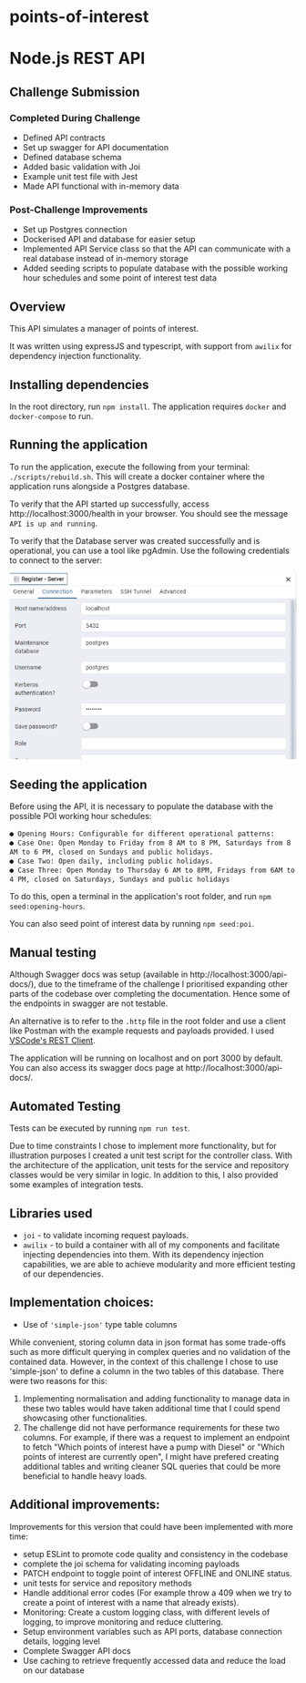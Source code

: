# points-of-interest
# Node.js REST API

## Challenge Submission

### Completed During Challenge
- Defined API contracts
- Set up swagger for API documentation
- Defined database schema
- Added basic validation with Joi
- Example unit test file with Jest
- Made API functional with in-memory data

### Post-Challenge Improvements
- Set up Postgres connection
- Dockerised API and database for easier setup
- Implemented API Service class so that the API can communicate with a real database instead of in-memory storage
- Added seeding scripts to populate database with the possible working hour schedules and some point of interest test data

## Overview

This API simulates a manager of points of interest.

It was written using expressJS and typescript, with support from ```awilix``` for dependency injection functionality.

## Installing dependencies
In the root directory, run ```npm install```.
The application requires ```docker``` and ```docker-compose``` to run.

## Running the application
To run the application, execute the following from your terminal: ```./scripts/rebuild.sh```. This will create a docker container where the application runs alongside a Postgres database.

To verify that the API started up successfully, access http://localhost:3000/health in your browser. You should see the message ```API is up and running```.

To verify that the Database server was created successfully and is operational, you can use a tool like pgAdmin. Use the following credentials to connect to the server:

![Database connection parameters](./public/db_params.png)

## Seeding the application
Before using the API, it is necessary to populate the database with the possible POI working hour schedules:
```
● Opening Hours: Configurable for different operational patterns:
● Case One: Open Monday to Friday from 8 AM to 8 PM, Saturdays from 8
AM to 6 PM, closed on Sundays and public holidays.
● Case Two: Open daily, including public holidays.
● Case Three: Open Monday to Thursday 6 AM to 8PM, Fridays from 6AM to
4 PM, closed on Saturdays, Sundays and public holidays
```

To do this, open a terminal in the application's root folder, and run ```npm seed:opening-hours```.

You can also seed point of interest data by running ```npm seed:poi```.

## Manual testing
Although Swagger docs was setup (available in http://localhost:3000/api-docs/), due to the timeframe of the challenge I prioritised expanding other parts of the codebase over completing the documentation. Hence some of the endpoints in swagger are not testable.

An alternative is to refer to the ```.http``` file in the root folder and use a client like Postman with the example requests and payloads provided. I used [VSCode's REST Client](https://marketplace.visualstudio.com/items?itemName=humao.rest-client).

The application will be running on localhost and on port 3000 by default. You can also access its swagger docs page at http://localhost:3000/api-docs/.

## Automated Testing
Tests can be executed by running ```npm run test```.

Due to time constraints I chose to implement more functionality, but for illustration purposes I created a unit test script for the controller class. With the architecture of the application, unit tests for the service and repository classes would be very similar in logic. In addition to this, I also provided some examples of integration tests.

## Libraries used
* ```joi``` - to validate incoming request payloads.
* ```awilix``` - to build a container with all of my components and facilitate injecting dependencies into them. With its dependency injection capabilities, we are able to achieve modularity and more efficient testing of our dependencies.

## Implementation choices:
* Use of ``'simple-json'`` type table columns

While convenient, storing column data in json format has some trade-offs such as more difficult querying in complex queries and no validation of the contained data. However, in the context of this challenge I chose to use 'simple-json' to define a column in the two tables of this database. There were two reasons for this:

1. Implementing normalisation and adding functionality to manage data in these two tables would have taken additional time that I could spend showcasing other functionalities.
2. The challenge did not have performance requirements for these two columns. For example, if there was a request to implement an endpoint to fetch "Which points of interest have a pump with Diesel" or "Which points of interest are currently open", I might have prefered creating additional tables and writing cleaner SQL queries that could be more beneficial to handle heavy loads.

## Additional improvements:
Improvements for this version that could have been implemented with more time:

- setup ESLint to promote code quality and consistency in the codebase
- complete the joi schema for validating incoming payloads
- PATCH endpoint to toggle point of interest OFFLINE and ONLINE status.
- unit tests for service and repository methods
- Handle additional error codes (For example throw a 409 when we try to create a point of interest with a name that already exists).
- Monitoring: Create a custom logging class, with different levels of logging, to improve monitoring and reduce cluttering.
- Setup environment variables such as API ports, database connection details, logging level
- Complete Swagger API docs
- Use caching to retrieve frequently accessed data and reduce the load on our database

